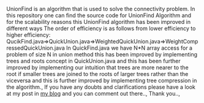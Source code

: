 UnionFind is an algorithm that is used to solve the connectivity problem.  In this repository one can find the source code for UnionFind Algorithm and for the scalability reasons this UnionFind algorithm has been improved in different ways
The order of efficiency is as follows from lower efficiency to higher efficiency: 
QucikFind.java=>QuickUnion.java=>WeightedQuickUnion.java=>WeightCompressedQuickUnion.java
In QuickFind.java we have N*N array access for a problem of size N in union method this has been improved by implementing trees and roots concept in QuickUnion.java and this has been further improved by implementing our intuition that trees are more nearer to the root if smaller trees are joined to the roots of larger trees rather than the viceversa and this is further improved by implementing tree compression in the algorithm.,
If you have any doubts and clarifications please have a look at my post in <a href="https://neon001.blogspot.in/2014/07/union-find-algorithm-and-improving-it.html" target = "blank">my blog</a> and you can comment out there.., Thank you..,
